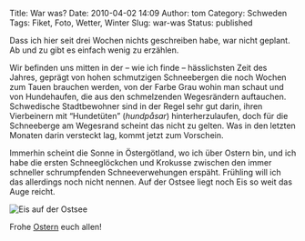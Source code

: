 Title: War was?
Date: 2010-04-02 14:09
Author: tom
Category: Schweden
Tags: Fiket, Foto, Wetter, Winter
Slug: war-was
Status: published

Dass ich hier seit drei Wochen nichts geschreiben habe, war nicht
geplant. Ab und zu gibt es einfach wenig zu erzählen.

Wir befinden uns mitten in der – wie ich finde – hässlichsten Zeit des
Jahres, geprägt von hohen schmutzigen Schneebergen die noch Wochen zum
Tauen brauchen werden, von der Farbe Grau wohin man schaut und von
Hundehaufen, die aus den schmelzenden Wegesrändern auftauchen.
Schwedische Stadtbewohner sind in der Regel sehr gut darin, ihren
Vierbeinern mit “Hundetüten” (*hundpåsar*) hinterherzulaufen, doch für
die Schneeberge am Wegesrand scheint das nicht zu gelten. Was in den
letzten Monaten darin versteckt lag, kommt jetzt zum Vorschein.

Immerhin scheint die Sonne in Östergötland, wo ich über Ostern bin, und
ich habe die ersten Schneeglöckchen und Krokusse zwischen den immer
schneller schrumpfenden Schneeverwehungen erspäht. Frühling will ich das
allerdings noch nicht nennen. Auf der Ostsee liegt noch Eis so weit das
Auge reicht.

![Eis auf der
Ostsee](http://www.fiket.de/pic/grytisoster_s.jpg "Eis auf der Ostsee")

Frohe [Ostern](http://www.fiket.de/2007/04/09/wort-der-woche-pask/) euch
allen!

